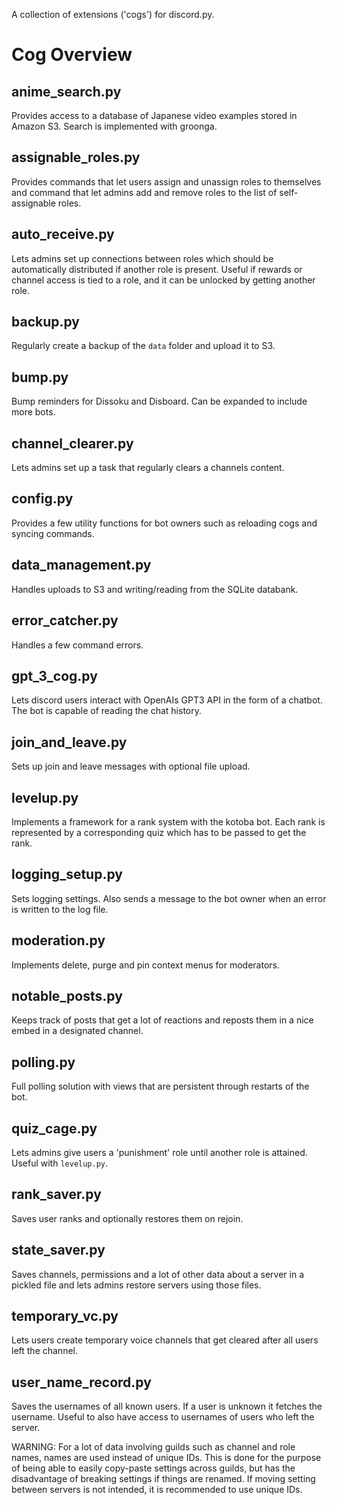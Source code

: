 A collection of extensions ('cogs') for discord.py.

# Cog Overview

## anime_search.py

Provides access to a database of Japanese video examples stored in Amazon S3. Search is implemented with groonga.

## assignable_roles.py

Provides commands that let users assign and unassign roles to themselves and command that let admins add and remove
roles to the list of self-assignable roles.

## auto_receive.py

Lets admins set up connections between roles which should be automatically distributed if another role is present.
Useful if rewards or channel access is tied to a role, and it can be unlocked by getting another role.

## backup.py

Regularly create a backup of the `data` folder and upload it to S3.

## bump.py

Bump reminders for Dissoku and Disboard. Can be expanded to include more bots.

## channel_clearer.py

Lets admins set up a task that regularly clears a channels content.

## config.py

Provides a few utility functions for bot owners such as reloading cogs and syncing commands.

## data_management.py

Handles uploads to S3 and writing/reading from the SQLite databank.

## error_catcher.py

Handles a few command errors.

## gpt_3_cog.py

Lets discord users interact with OpenAIs GPT3 API in the form of a chatbot. The bot is capable of reading the chat
history.

## join_and_leave.py

Sets up join and leave messages with optional file upload.

## levelup.py

Implements a framework for a rank system with the kotoba bot.
Each rank is represented by a corresponding quiz which has to be passed to get the rank.

## logging_setup.py

Sets logging settings. Also sends a message to the bot owner when an error is written to the log file.

## moderation.py

Implements delete, purge and pin context menus for moderators.

## notable_posts.py

Keeps track of posts that get a lot of reactions and reposts them in a nice embed in a designated channel.

## polling.py

Full polling solution with views that are persistent through restarts of the bot.

## quiz_cage.py

Lets admins give users a 'punishment' role until another role is attained. Useful with `levelup.py`.

## rank_saver.py

Saves user ranks and optionally restores them on rejoin.

## state_saver.py

Saves channels, permissions and a lot of other data about a server in a pickled file and lets admins restore servers
using those files.

## temporary_vc.py

Lets users create temporary voice channels that get cleared after all users left the channel.

## user_name_record.py

Saves the usernames of all known users. If a user is unknown it fetches the username. Useful to also have access
to usernames of users who left the server.

WARNING: For a lot of data involving guilds such as channel and role names, names are used instead of unique IDs.
This is done for the purpose of being able to easily copy-paste settings across guilds, but has the disadvantage of
breaking settings if things are renamed. If moving setting between servers is not intended, it is
recommended to use unique IDs.